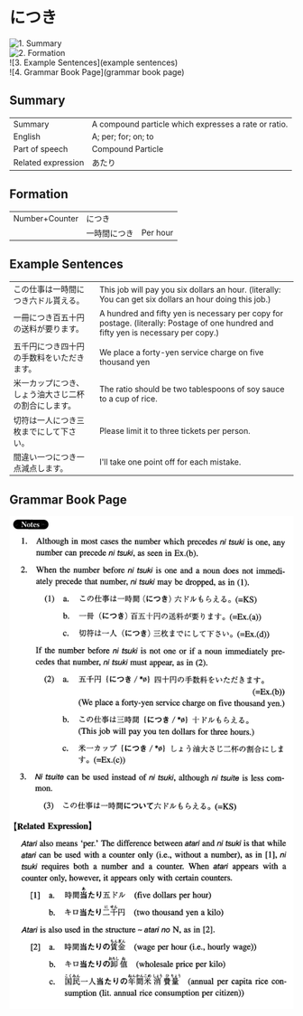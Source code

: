 # につき

![1. Summary](summary)<br>
![2. Formation](formation)<br>
![3. Example Sentences](example sentences)<br>
![4. Grammar Book Page](grammar book page)<br>


## Summary

<table><tr>   <td>Summary</td>   <td>A compound particle which expresses a rate or ratio.</td></tr><tr>   <td>English</td>   <td>A; per; for; on; to</td></tr><tr>   <td>Part of speech</td>   <td>Compound Particle</td></tr><tr>   <td>Related expression</td>   <td>あたり</td></tr></table>

## Formation

<table class="table"><tbody><tr class="tr head"><td class="td"><span class="bold">Number+Counter</span></td><td class="td"><span class="concept"></span><span>につき</span></td><td class="td"></td></tr><tr class="tr"><td class="td"></td><td class="td"><span class="concept">一時間</span><span>につき</span></td><td class="td"><span>Per hour</span></td></tr></tbody></table>

## Example Sentences

<table><tr>   <td>この仕事は一時間につき六ドル貰える。</td>   <td>This job will pay you six dollars an hour. (literally: You can get six dollars an hour doing this job.)</td></tr><tr>   <td>一冊につき百五十円の送料が要ります。</td>   <td>A hundred and fifty yen is necessary per copy for postage. (literally: Postage of one hundred and fifty yen is necessary per copy.)</td></tr><tr>   <td>五千円につき四十円の手数料をいただきます。</td>   <td>We place a forty-yen service charge on five thousand yen</td></tr><tr>   <td>米一カップにつき、しょう油大さじ二杯の割合にします。</td>   <td>The ratio should be two tablespoons of soy sauce to a cup of rice.</td></tr><tr>   <td>切符は一人につき三枚までにして下さい。</td>   <td>Please limit it to three tickets per person.</td></tr><tr>   <td>間違い一つにつき一点減点します。</td>   <td>I'll take one point off for each mistake.</td></tr></table>

## Grammar Book Page

![](../img/Intermediateにつき.png)


